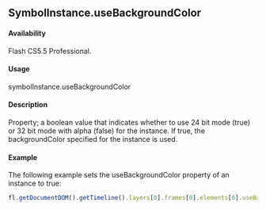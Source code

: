 ## SymbolInstance.useBackgroundColor

#### Availability

Flash CS5.5 Professional.

#### Usage

symbolInstance.useBackgroundColor

#### Description

Property; a boolean value that indicates whether to use 24 bit mode (true) or 32 bit mode with alpha (false) for the instance. If true, the backgroundColor specified for the instance is used.

#### Example

The following example sets the useBackgroundColor property of an instance to true:

```javascript
fl.getDocumentDOM().getTimeline().layers[0].frames[0].elements[0].useBackgroundColor = true

```

